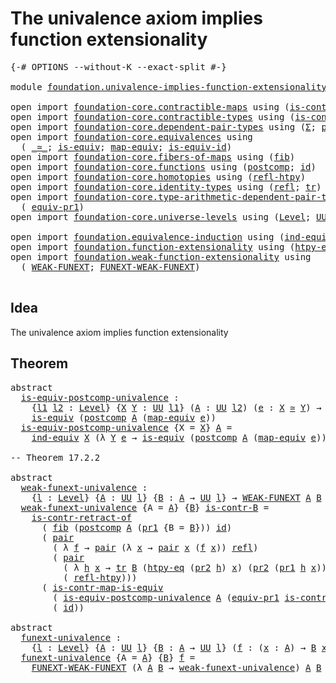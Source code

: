 # The univalence axiom implies function extensionality

<pre class="Agda"><a id="65" class="Symbol">{-#</a> <a id="69" class="Keyword">OPTIONS</a> <a id="77" class="Pragma">--without-K</a> <a id="89" class="Pragma">--exact-split</a> <a id="103" class="Symbol">#-}</a>

<a id="108" class="Keyword">module</a> <a id="115" href="foundation.univalence-implies-function-extensionality.html" class="Module">foundation.univalence-implies-function-extensionality</a> <a id="169" class="Keyword">where</a>

<a id="176" class="Keyword">open</a> <a id="181" class="Keyword">import</a> <a id="188" href="foundation-core.contractible-maps.html" class="Module">foundation-core.contractible-maps</a> <a id="222" class="Keyword">using</a> <a id="228" class="Symbol">(</a><a id="229" href="foundation-core.contractible-maps.html#3848" class="Function">is-contr-map-is-equiv</a><a id="250" class="Symbol">)</a>
<a id="252" class="Keyword">open</a> <a id="257" class="Keyword">import</a> <a id="264" href="foundation-core.contractible-types.html" class="Module">foundation-core.contractible-types</a> <a id="299" class="Keyword">using</a> <a id="305" class="Symbol">(</a><a id="306" href="foundation-core.contractible-types.html#2613" class="Function">is-contr-retract-of</a><a id="325" class="Symbol">)</a>
<a id="327" class="Keyword">open</a> <a id="332" class="Keyword">import</a> <a id="339" href="foundation-core.dependent-pair-types.html" class="Module">foundation-core.dependent-pair-types</a> <a id="376" class="Keyword">using</a> <a id="382" class="Symbol">(</a><a id="383" href="foundation-core.dependent-pair-types.html#502" class="Record">Σ</a><a id="384" class="Symbol">;</a> <a id="386" href="foundation-core.dependent-pair-types.html#575" class="InductiveConstructor">pair</a><a id="390" class="Symbol">;</a> <a id="392" href="foundation-core.dependent-pair-types.html#592" class="Field">pr1</a><a id="395" class="Symbol">;</a> <a id="397" href="foundation-core.dependent-pair-types.html#604" class="Field">pr2</a><a id="400" class="Symbol">)</a>
<a id="402" class="Keyword">open</a> <a id="407" class="Keyword">import</a> <a id="414" href="foundation-core.equivalences.html" class="Module">foundation-core.equivalences</a> <a id="443" class="Keyword">using</a>
  <a id="451" class="Symbol">(</a> <a id="453" href="foundation-core.equivalences.html#1608" class="Function Operator">_≃_</a><a id="456" class="Symbol">;</a> <a id="458" href="foundation-core.equivalences.html#1543" class="Function">is-equiv</a><a id="466" class="Symbol">;</a> <a id="468" href="foundation-core.equivalences.html#1808" class="Function">map-equiv</a><a id="477" class="Symbol">;</a> <a id="479" href="foundation-core.equivalences.html#2310" class="Function">is-equiv-id</a><a id="490" class="Symbol">)</a>
<a id="492" class="Keyword">open</a> <a id="497" class="Keyword">import</a> <a id="504" href="foundation-core.fibers-of-maps.html" class="Module">foundation-core.fibers-of-maps</a> <a id="535" class="Keyword">using</a> <a id="541" class="Symbol">(</a><a id="542" href="foundation-core.fibers-of-maps.html#929" class="Function">fib</a><a id="545" class="Symbol">)</a>
<a id="547" class="Keyword">open</a> <a id="552" class="Keyword">import</a> <a id="559" href="foundation-core.functions.html" class="Module">foundation-core.functions</a> <a id="585" class="Keyword">using</a> <a id="591" class="Symbol">(</a><a id="592" href="foundation-core.functions.html#1106" class="Function">postcomp</a><a id="600" class="Symbol">;</a> <a id="602" href="foundation-core.functions.html#309" class="Function">id</a><a id="604" class="Symbol">)</a>
<a id="606" class="Keyword">open</a> <a id="611" class="Keyword">import</a> <a id="618" href="foundation-core.homotopies.html" class="Module">foundation-core.homotopies</a> <a id="645" class="Keyword">using</a> <a id="651" class="Symbol">(</a><a id="652" href="foundation-core.homotopies.html#728" class="Function">refl-htpy</a><a id="661" class="Symbol">)</a>
<a id="663" class="Keyword">open</a> <a id="668" class="Keyword">import</a> <a id="675" href="foundation-core.identity-types.html" class="Module">foundation-core.identity-types</a> <a id="706" class="Keyword">using</a> <a id="712" class="Symbol">(</a><a id="713" href="foundation-core.identity-types.html#1807" class="InductiveConstructor">refl</a><a id="717" class="Symbol">;</a> <a id="719" href="foundation-core.identity-types.html#5689" class="Function">tr</a><a id="721" class="Symbol">)</a>
<a id="723" class="Keyword">open</a> <a id="728" class="Keyword">import</a> <a id="735" href="foundation-core.type-arithmetic-dependent-pair-types.html" class="Module">foundation-core.type-arithmetic-dependent-pair-types</a> <a id="788" class="Keyword">using</a>
  <a id="796" class="Symbol">(</a> <a id="798" href="foundation-core.type-arithmetic-dependent-pair-types.html#4146" class="Function">equiv-pr1</a><a id="807" class="Symbol">)</a>
<a id="809" class="Keyword">open</a> <a id="814" class="Keyword">import</a> <a id="821" href="foundation-core.universe-levels.html" class="Module">foundation-core.universe-levels</a> <a id="853" class="Keyword">using</a> <a id="859" class="Symbol">(</a><a id="860" href="Agda.Primitive.html#597" class="Postulate">Level</a><a id="865" class="Symbol">;</a> <a id="867" href="foundation-core.universe-levels.html#222" class="Primitive">UU</a><a id="869" class="Symbol">)</a>

<a id="872" class="Keyword">open</a> <a id="877" class="Keyword">import</a> <a id="884" href="foundation.equivalence-induction.html" class="Module">foundation.equivalence-induction</a> <a id="917" class="Keyword">using</a> <a id="923" class="Symbol">(</a><a id="924" href="foundation.equivalence-induction.html#803" class="Function">ind-equiv</a><a id="933" class="Symbol">)</a>
<a id="935" class="Keyword">open</a> <a id="940" class="Keyword">import</a> <a id="947" href="foundation.function-extensionality.html" class="Module">foundation.function-extensionality</a> <a id="982" class="Keyword">using</a> <a id="988" class="Symbol">(</a><a id="989" href="foundation-core.function-extensionality.html#965" class="Function">htpy-eq</a><a id="996" class="Symbol">;</a> <a id="998" href="foundation-core.function-extensionality.html#1047" class="Function">FUNEXT</a><a id="1004" class="Symbol">)</a>
<a id="1006" class="Keyword">open</a> <a id="1011" class="Keyword">import</a> <a id="1018" href="foundation.weak-function-extensionality.html" class="Module">foundation.weak-function-extensionality</a> <a id="1058" class="Keyword">using</a>
  <a id="1066" class="Symbol">(</a> <a id="1068" href="foundation.weak-function-extensionality.html#2078" class="Function">WEAK-FUNEXT</a><a id="1079" class="Symbol">;</a> <a id="1081" href="foundation.weak-function-extensionality.html#2790" class="Function">FUNEXT-WEAK-FUNEXT</a><a id="1099" class="Symbol">)</a>

</pre>
## Idea

The univalence axiom implies function extensionality

## Theorem

<pre class="Agda"><a id="1190" class="Keyword">abstract</a>
  <a id="is-equiv-postcomp-univalence"></a><a id="1201" href="foundation.univalence-implies-function-extensionality.html#1201" class="Function">is-equiv-postcomp-univalence</a> <a id="1230" class="Symbol">:</a>
    <a id="1236" class="Symbol">{</a><a id="1237" href="foundation.univalence-implies-function-extensionality.html#1237" class="Bound">l1</a> <a id="1240" href="foundation.univalence-implies-function-extensionality.html#1240" class="Bound">l2</a> <a id="1243" class="Symbol">:</a> <a id="1245" href="Agda.Primitive.html#597" class="Postulate">Level</a><a id="1250" class="Symbol">}</a> <a id="1252" class="Symbol">{</a><a id="1253" href="foundation.univalence-implies-function-extensionality.html#1253" class="Bound">X</a> <a id="1255" href="foundation.univalence-implies-function-extensionality.html#1255" class="Bound">Y</a> <a id="1257" class="Symbol">:</a> <a id="1259" href="foundation-core.universe-levels.html#222" class="Primitive">UU</a> <a id="1262" href="foundation.univalence-implies-function-extensionality.html#1237" class="Bound">l1</a><a id="1264" class="Symbol">}</a> <a id="1266" class="Symbol">(</a><a id="1267" href="foundation.univalence-implies-function-extensionality.html#1267" class="Bound">A</a> <a id="1269" class="Symbol">:</a> <a id="1271" href="foundation-core.universe-levels.html#222" class="Primitive">UU</a> <a id="1274" href="foundation.univalence-implies-function-extensionality.html#1240" class="Bound">l2</a><a id="1276" class="Symbol">)</a> <a id="1278" class="Symbol">(</a><a id="1279" href="foundation.univalence-implies-function-extensionality.html#1279" class="Bound">e</a> <a id="1281" class="Symbol">:</a> <a id="1283" href="foundation.univalence-implies-function-extensionality.html#1253" class="Bound">X</a> <a id="1285" href="foundation-core.equivalences.html#1608" class="Function Operator">≃</a> <a id="1287" href="foundation.univalence-implies-function-extensionality.html#1255" class="Bound">Y</a><a id="1288" class="Symbol">)</a> <a id="1290" class="Symbol">→</a>
    <a id="1296" href="foundation-core.equivalences.html#1543" class="Function">is-equiv</a> <a id="1305" class="Symbol">(</a><a id="1306" href="foundation-core.functions.html#1106" class="Function">postcomp</a> <a id="1315" href="foundation.univalence-implies-function-extensionality.html#1267" class="Bound">A</a> <a id="1317" class="Symbol">(</a><a id="1318" href="foundation-core.equivalences.html#1808" class="Function">map-equiv</a> <a id="1328" href="foundation.univalence-implies-function-extensionality.html#1279" class="Bound">e</a><a id="1329" class="Symbol">))</a>
  <a id="1334" href="foundation.univalence-implies-function-extensionality.html#1201" class="Function">is-equiv-postcomp-univalence</a> <a id="1363" class="Symbol">{</a><a id="1364" class="Argument">X</a> <a id="1366" class="Symbol">=</a> <a id="1368" href="foundation.univalence-implies-function-extensionality.html#1368" class="Bound">X</a><a id="1369" class="Symbol">}</a> <a id="1371" href="foundation.univalence-implies-function-extensionality.html#1371" class="Bound">A</a> <a id="1373" class="Symbol">=</a>
    <a id="1379" href="foundation.equivalence-induction.html#803" class="Function">ind-equiv</a> <a id="1389" href="foundation.univalence-implies-function-extensionality.html#1368" class="Bound">X</a> <a id="1391" class="Symbol">(λ</a> <a id="1394" href="foundation.univalence-implies-function-extensionality.html#1394" class="Bound">Y</a> <a id="1396" href="foundation.univalence-implies-function-extensionality.html#1396" class="Bound">e</a> <a id="1398" class="Symbol">→</a> <a id="1400" href="foundation-core.equivalences.html#1543" class="Function">is-equiv</a> <a id="1409" class="Symbol">(</a><a id="1410" href="foundation-core.functions.html#1106" class="Function">postcomp</a> <a id="1419" href="foundation.univalence-implies-function-extensionality.html#1371" class="Bound">A</a> <a id="1421" class="Symbol">(</a><a id="1422" href="foundation-core.equivalences.html#1808" class="Function">map-equiv</a> <a id="1432" href="foundation.univalence-implies-function-extensionality.html#1396" class="Bound">e</a><a id="1433" class="Symbol">)))</a> <a id="1437" href="foundation-core.equivalences.html#2310" class="Function">is-equiv-id</a>

<a id="1450" class="Comment">-- Theorem 17.2.2</a>

<a id="1469" class="Keyword">abstract</a>
  <a id="weak-funext-univalence"></a><a id="1480" href="foundation.univalence-implies-function-extensionality.html#1480" class="Function">weak-funext-univalence</a> <a id="1503" class="Symbol">:</a>
    <a id="1509" class="Symbol">{</a><a id="1510" href="foundation.univalence-implies-function-extensionality.html#1510" class="Bound">l</a> <a id="1512" class="Symbol">:</a> <a id="1514" href="Agda.Primitive.html#597" class="Postulate">Level</a><a id="1519" class="Symbol">}</a> <a id="1521" class="Symbol">{</a><a id="1522" href="foundation.univalence-implies-function-extensionality.html#1522" class="Bound">A</a> <a id="1524" class="Symbol">:</a> <a id="1526" href="foundation-core.universe-levels.html#222" class="Primitive">UU</a> <a id="1529" href="foundation.univalence-implies-function-extensionality.html#1510" class="Bound">l</a><a id="1530" class="Symbol">}</a> <a id="1532" class="Symbol">{</a><a id="1533" href="foundation.univalence-implies-function-extensionality.html#1533" class="Bound">B</a> <a id="1535" class="Symbol">:</a> <a id="1537" href="foundation.univalence-implies-function-extensionality.html#1522" class="Bound">A</a> <a id="1539" class="Symbol">→</a> <a id="1541" href="foundation-core.universe-levels.html#222" class="Primitive">UU</a> <a id="1544" href="foundation.univalence-implies-function-extensionality.html#1510" class="Bound">l</a><a id="1545" class="Symbol">}</a> <a id="1547" class="Symbol">→</a> <a id="1549" href="foundation.weak-function-extensionality.html#2078" class="Function">WEAK-FUNEXT</a> <a id="1561" href="foundation.univalence-implies-function-extensionality.html#1522" class="Bound">A</a> <a id="1563" href="foundation.univalence-implies-function-extensionality.html#1533" class="Bound">B</a>
  <a id="1567" href="foundation.univalence-implies-function-extensionality.html#1480" class="Function">weak-funext-univalence</a> <a id="1590" class="Symbol">{</a><a id="1591" class="Argument">A</a> <a id="1593" class="Symbol">=</a> <a id="1595" href="foundation.univalence-implies-function-extensionality.html#1595" class="Bound">A</a><a id="1596" class="Symbol">}</a> <a id="1598" class="Symbol">{</a><a id="1599" href="foundation.univalence-implies-function-extensionality.html#1599" class="Bound">B</a><a id="1600" class="Symbol">}</a> <a id="1602" href="foundation.univalence-implies-function-extensionality.html#1602" class="Bound">is-contr-B</a> <a id="1613" class="Symbol">=</a>
    <a id="1619" href="foundation-core.contractible-types.html#2613" class="Function">is-contr-retract-of</a>
      <a id="1645" class="Symbol">(</a> <a id="1647" href="foundation-core.fibers-of-maps.html#929" class="Function">fib</a> <a id="1651" class="Symbol">(</a><a id="1652" href="foundation-core.functions.html#1106" class="Function">postcomp</a> <a id="1661" href="foundation.univalence-implies-function-extensionality.html#1595" class="Bound">A</a> <a id="1663" class="Symbol">(</a><a id="1664" href="foundation-core.dependent-pair-types.html#592" class="Field">pr1</a> <a id="1668" class="Symbol">{</a><a id="1669" class="Argument">B</a> <a id="1671" class="Symbol">=</a> <a id="1673" href="foundation.univalence-implies-function-extensionality.html#1599" class="Bound">B</a><a id="1674" class="Symbol">}))</a> <a id="1678" href="foundation-core.functions.html#309" class="Function">id</a><a id="1680" class="Symbol">)</a>
      <a id="1688" class="Symbol">(</a> <a id="1690" href="foundation-core.dependent-pair-types.html#575" class="InductiveConstructor">pair</a>
        <a id="1703" class="Symbol">(</a> <a id="1705" class="Symbol">λ</a> <a id="1707" href="foundation.univalence-implies-function-extensionality.html#1707" class="Bound">f</a> <a id="1709" class="Symbol">→</a> <a id="1711" href="foundation-core.dependent-pair-types.html#575" class="InductiveConstructor">pair</a> <a id="1716" class="Symbol">(λ</a> <a id="1719" href="foundation.univalence-implies-function-extensionality.html#1719" class="Bound">x</a> <a id="1721" class="Symbol">→</a> <a id="1723" href="foundation-core.dependent-pair-types.html#575" class="InductiveConstructor">pair</a> <a id="1728" href="foundation.univalence-implies-function-extensionality.html#1719" class="Bound">x</a> <a id="1730" class="Symbol">(</a><a id="1731" href="foundation.univalence-implies-function-extensionality.html#1707" class="Bound">f</a> <a id="1733" href="foundation.univalence-implies-function-extensionality.html#1719" class="Bound">x</a><a id="1734" class="Symbol">))</a> <a id="1737" href="foundation-core.identity-types.html#1807" class="InductiveConstructor">refl</a><a id="1741" class="Symbol">)</a>
        <a id="1751" class="Symbol">(</a> <a id="1753" href="foundation-core.dependent-pair-types.html#575" class="InductiveConstructor">pair</a>
          <a id="1768" class="Symbol">(</a> <a id="1770" class="Symbol">λ</a> <a id="1772" href="foundation.univalence-implies-function-extensionality.html#1772" class="Bound">h</a> <a id="1774" href="foundation.univalence-implies-function-extensionality.html#1774" class="Bound">x</a> <a id="1776" class="Symbol">→</a> <a id="1778" href="foundation-core.identity-types.html#5689" class="Function">tr</a> <a id="1781" href="foundation.univalence-implies-function-extensionality.html#1599" class="Bound">B</a> <a id="1783" class="Symbol">(</a><a id="1784" href="foundation-core.function-extensionality.html#965" class="Function">htpy-eq</a> <a id="1792" class="Symbol">(</a><a id="1793" href="foundation-core.dependent-pair-types.html#604" class="Field">pr2</a> <a id="1797" href="foundation.univalence-implies-function-extensionality.html#1772" class="Bound">h</a><a id="1798" class="Symbol">)</a> <a id="1800" href="foundation.univalence-implies-function-extensionality.html#1774" class="Bound">x</a><a id="1801" class="Symbol">)</a> <a id="1803" class="Symbol">(</a><a id="1804" href="foundation-core.dependent-pair-types.html#604" class="Field">pr2</a> <a id="1808" class="Symbol">(</a><a id="1809" href="foundation-core.dependent-pair-types.html#592" class="Field">pr1</a> <a id="1813" href="foundation.univalence-implies-function-extensionality.html#1772" class="Bound">h</a> <a id="1815" href="foundation.univalence-implies-function-extensionality.html#1774" class="Bound">x</a><a id="1816" class="Symbol">)))</a>
          <a id="1830" class="Symbol">(</a> <a id="1832" href="foundation-core.homotopies.html#728" class="Function">refl-htpy</a><a id="1841" class="Symbol">)))</a>
      <a id="1851" class="Symbol">(</a> <a id="1853" href="foundation-core.contractible-maps.html#3848" class="Function">is-contr-map-is-equiv</a>
        <a id="1883" class="Symbol">(</a> <a id="1885" href="foundation.univalence-implies-function-extensionality.html#1201" class="Function">is-equiv-postcomp-univalence</a> <a id="1914" href="foundation.univalence-implies-function-extensionality.html#1595" class="Bound">A</a> <a id="1916" class="Symbol">(</a><a id="1917" href="foundation-core.type-arithmetic-dependent-pair-types.html#4146" class="Function">equiv-pr1</a> <a id="1927" href="foundation.univalence-implies-function-extensionality.html#1602" class="Bound">is-contr-B</a><a id="1937" class="Symbol">))</a>
        <a id="1948" class="Symbol">(</a> <a id="1950" href="foundation-core.functions.html#309" class="Function">id</a><a id="1952" class="Symbol">))</a>

<a id="1956" class="Keyword">abstract</a>
  <a id="funext-univalence"></a><a id="1967" href="foundation.univalence-implies-function-extensionality.html#1967" class="Function">funext-univalence</a> <a id="1985" class="Symbol">:</a>
    <a id="1991" class="Symbol">{</a><a id="1992" href="foundation.univalence-implies-function-extensionality.html#1992" class="Bound">l</a> <a id="1994" class="Symbol">:</a> <a id="1996" href="Agda.Primitive.html#597" class="Postulate">Level</a><a id="2001" class="Symbol">}</a> <a id="2003" class="Symbol">{</a><a id="2004" href="foundation.univalence-implies-function-extensionality.html#2004" class="Bound">A</a> <a id="2006" class="Symbol">:</a> <a id="2008" href="foundation-core.universe-levels.html#222" class="Primitive">UU</a> <a id="2011" href="foundation.univalence-implies-function-extensionality.html#1992" class="Bound">l</a><a id="2012" class="Symbol">}</a> <a id="2014" class="Symbol">{</a><a id="2015" href="foundation.univalence-implies-function-extensionality.html#2015" class="Bound">B</a> <a id="2017" class="Symbol">:</a> <a id="2019" href="foundation.univalence-implies-function-extensionality.html#2004" class="Bound">A</a> <a id="2021" class="Symbol">→</a> <a id="2023" href="foundation-core.universe-levels.html#222" class="Primitive">UU</a> <a id="2026" href="foundation.univalence-implies-function-extensionality.html#1992" class="Bound">l</a><a id="2027" class="Symbol">}</a> <a id="2029" class="Symbol">(</a><a id="2030" href="foundation.univalence-implies-function-extensionality.html#2030" class="Bound">f</a> <a id="2032" class="Symbol">:</a> <a id="2034" class="Symbol">(</a><a id="2035" href="foundation.univalence-implies-function-extensionality.html#2035" class="Bound">x</a> <a id="2037" class="Symbol">:</a> <a id="2039" href="foundation.univalence-implies-function-extensionality.html#2004" class="Bound">A</a><a id="2040" class="Symbol">)</a> <a id="2042" class="Symbol">→</a> <a id="2044" href="foundation.univalence-implies-function-extensionality.html#2015" class="Bound">B</a> <a id="2046" href="foundation.univalence-implies-function-extensionality.html#2035" class="Bound">x</a><a id="2047" class="Symbol">)</a> <a id="2049" class="Symbol">→</a> <a id="2051" href="foundation-core.function-extensionality.html#1047" class="Function">FUNEXT</a> <a id="2058" href="foundation.univalence-implies-function-extensionality.html#2030" class="Bound">f</a>
  <a id="2062" href="foundation.univalence-implies-function-extensionality.html#1967" class="Function">funext-univalence</a> <a id="2080" class="Symbol">{</a><a id="2081" class="Argument">A</a> <a id="2083" class="Symbol">=</a> <a id="2085" href="foundation.univalence-implies-function-extensionality.html#2085" class="Bound">A</a><a id="2086" class="Symbol">}</a> <a id="2088" class="Symbol">{</a><a id="2089" href="foundation.univalence-implies-function-extensionality.html#2089" class="Bound">B</a><a id="2090" class="Symbol">}</a> <a id="2092" href="foundation.univalence-implies-function-extensionality.html#2092" class="Bound">f</a> <a id="2094" class="Symbol">=</a>
    <a id="2100" href="foundation.weak-function-extensionality.html#2790" class="Function">FUNEXT-WEAK-FUNEXT</a> <a id="2119" class="Symbol">(λ</a> <a id="2122" href="foundation.univalence-implies-function-extensionality.html#2122" class="Bound">A</a> <a id="2124" href="foundation.univalence-implies-function-extensionality.html#2124" class="Bound">B</a> <a id="2126" class="Symbol">→</a> <a id="2128" href="foundation.univalence-implies-function-extensionality.html#1480" class="Function">weak-funext-univalence</a><a id="2150" class="Symbol">)</a> <a id="2152" href="foundation.univalence-implies-function-extensionality.html#2085" class="Bound">A</a> <a id="2154" href="foundation.univalence-implies-function-extensionality.html#2089" class="Bound">B</a> <a id="2156" href="foundation.univalence-implies-function-extensionality.html#2092" class="Bound">f</a>
</pre>